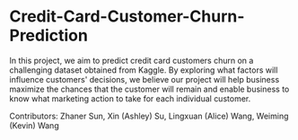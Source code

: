 # Credit-Card-Customer-Churn-Prediction
In this project, we aim to predict credit card customers churn on a challenging dataset obtained from Kaggle. By exploring what factors will influence customers' decisions, we believe our project will help business maximize the chances that the customer will remain and enable business to know what marketing action to take for each individual customer.

Contributors: Zhaner Sun, Xin (Ashley) Su, Lingxuan (Alice) Wang, Weiming (Kevin) Wang
